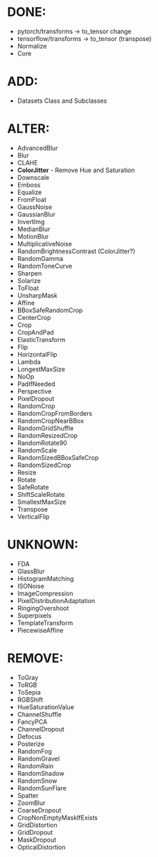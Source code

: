 # DONE:
* pytorch/transforms -> to_tensor change
* tensorflow/transforms -> to_tensor (transpose)
* Normalize
* Core


# ADD:
* Datasets Class and Subclasses


# ALTER:

* AdvancedBlur
* Blur
* CLAHE
* **ColorJitter** - Remove Hue and Saturation
* Downscale
* Emboss
* Equalize
* FromFloat
* GaussNoise
* GaussianBlur
* InvertImg
* MedianBlur
* MotionBlur
* MultiplicativeNoise
* RandomBrightnessContrast (ColorJitter?)
* RandomGamma
* RandomToneCurve
* Sharpen
* Solarize
* ToFloat
* UnsharpMask
* Affine
* BBoxSafeRandomCrop	
* CenterCrop
* Crop
* CropAndPad
* ElasticTransform
* Flip
* HorizontalFlip
* Lambda
* LongestMaxSize
* NoOp
* PadIfNeeded
* Perspective
* PixelDropout
* RandomCrop
* RandomCropFromBorders
* RandomCropNearBBox
* RandomGridShuffle
* RandomResizedCrop
* RandomRotate90
* RandomScale
* RandomSizedBBoxSafeCrop	
* RandomSizedCrop
* Resize
* Rotate
* SafeRotate
* ShiftScaleRotate
* SmallestMaxSize
* Transpose
* VerticalFlip


# UNKNOWN:

* FDA
* GlassBlur
* HistogramMatching
* ISONoise
* ImageCompression
* PixelDistributionAdaptation
* RingingOvershoot
* Superpixels
* TemplateTransform
* PiecewiseAffine

# REMOVE:

* ToGray
* ToRGB
* ToSepia
* RGBShift
* HueSaturationValue
* ChannelShuffle
* FancyPCA
* ChannelDropout
* Defocus
* Posterize
* RandomFog
* RandomGravel
* RandomRain
* RandomShadow
* RandomSnow
* RandomSunFlare
* Spatter
* ZoomBlur
* CoarseDropout
* CropNonEmptyMaskIfExists
* GridDistortion
* GridDropout
* MaskDropout
* OpticalDistortion